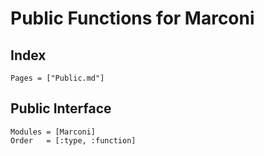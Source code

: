 # Public Functions for Marconi

## Index

```@index
Pages = ["Public.md"]
```

## Public Interface

```@autodocs
Modules = [Marconi]
Order   = [:type, :function]
```
